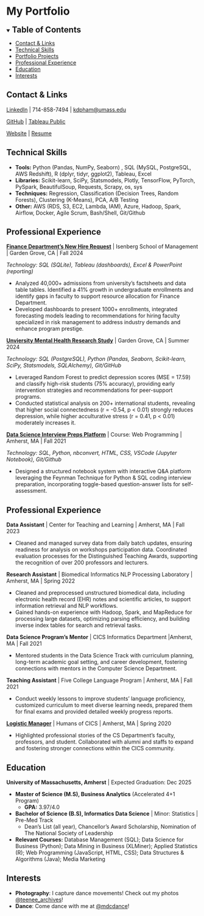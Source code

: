 # My Portfolio

<details open>
  <summary><span style="font-size: 1.5em; font-weight: bold">Table of Contents</span></summary>
  <ul>
    <li><a href="#contact--links">Contact & Links</a></li>
    <li><a href="#technical-skills">Technical Skills</a></li>
    <li><a href="#portfolio-projects">Portfolio Projects</a></li>
    <li><a href="#professional-experience">Professional Experience</a></li>
    <li><a href="#education">Education</a></li>
    <li><a href="#interests">Interests</a></li>
  </ul>
</details>



## Contact & Links

[LinkedIn](https://www.linkedin.com/in/kdpham1002/) | 714-858-7494 | kdpham@umass.edu

[GitHub](https://github.com/kdpham-01002?tab=repositories) | [Tableau Public](https://public.tableau.com/app/profile/kdpham.umass/vizzes)

<!-- | [Kaggle](https://www.kaggle.com/teenee3051)  -->

[Website](https://kdpham-01002.github.io/DS_portfolio/) | [Resume](https://drive.google.com/file/d/1Djv6lo-Yw6XH4yhkJHX_XsKUxx8IvYkB/view?usp=sharing)


## Technical Skills
- **Tools:** Python (Pandas, NumPy, Seaborn) , SQL (MySQL, PostgreSQL, AWS Redshift), R (dplyr, tidyr, ggplot2), Tableau, Excel
- **Libraries:** Scikit-learn, SciPy, Statsmodels, Plotly, TensorFlow, PyTorch, PySpark, BeautifulSoup, Requests, Scrapy, os, sys
- **Techniques:** Regression, Classification (Decision Trees, Random Forests), Clustering (K-Means), PCA, A/B Testing
- **Other:** AWS (RDS, S3, EC2, Lambda, IAM), Azure, Hadoop, Spark, Airflow, Docker, Agile Scrum, Bash/Shell, Git/Github


## Professional Experience
**[Finance Department’s New Hire Request](https://github.com/kdpham-01002/Finance-Dept-New-Hire-Request)** \| Isenberg School of Management \| Garden Grove, CA \| Fall 2024

*Technology: SQL (SQLite), Tableau (dashboards), Excel & PowerPoint (reporting)*
- Analyzed 40,000+ admissions from university’s factsheets and data table tables. Identified a 41% growth in undergraduate enrollments and identify gaps in faculty to support resource allocation for Finance Department.
- Developed dashboards to present 1000+ enrollments, integrated forecasting models leading to recommendations for hiring faculty specialized in risk management to address industry demands and enhance program prestige.

**[Unviersity Mental Health Research Study](https://github.com/kdpham-01002/University-Mental-Health-Research-Study)** \| Garden Grove, CA \| Summer 2024

*Technology: SQL (PostgreSQL), Python (Pandas, Seaborn, Scikit-learn, SciPy, Statsmodels, SQLAlchemy), Git/GitHub*
- Leveraged Random Forest to predict depression scores (MSE = 17.59) and classify high-risk students (75% accuracy), providing early intervention strategies and recommendations for peer-support programs.
- Conducted statistical analysis on 200+ international students, revealing that higher social connectedness (r = -0.54, p < 0.01) strongly reduces depression, while higher acculturative stress (r = 0.41, p < 0.01) moderately increases it.

**[Data Science Interview Preps Platform](https://github.com/kdpham-01002/Data-Science-Interview-Preps-Platform)** \| Course: Web Programming \| Amherst, MA \| Fall 2021

*Technology: SQL, Python, nbconvert, HTML, CSS, VSCode (Jupyter Notebook), Git/Github*
- Designed a structured notebook system with interactive Q&A platform leveraging the Feynman Technique for Python & SQL coding interview preparation, incorporating toggle-based question-answer lists for self-assessment.


## Professional Experience

**Data Assistant** \| Center for Teaching and Learning \| Amherst, MA \| Fall 2023
- Cleaned and managed survey data from daily batch updates, ensuring readiness for analysis on workshops participation data. Coordinated evaluation processes for the Distinguished Teaching Awards, supporting the recognition of over 200 professors and lecturers.

**Research Assistant** \| Biomedical Informatics NLP Processing Laboratory \| Amherst, MA \| Spring 2022
- Cleaned and preprocessed unstructured biomedical data, including electronic health record (EHR) notes and scientific articles, to support information retrieval and NLP workflows.
- Gained hands-on experience with Hadoop, Spark, and MapReduce for processing large datasets, optimizing parsing efficiency, and building inverse index tables for search and retrieval tasks.

**Data Science Program’s Mentor** \| CICS Informatics Department \|Amherst, MA \| Fall 2021
- Mentored students in the Data Science Track with curriculum planning, long-term academic goal setting, and career development, fostering connections with mentors in the Computer Science Department.

**Teaching Assistant** \| Five College Language Program \| Amherst, MA \| Fall 2021
- Conduct weekly lessons to improve students’ language proficiency, customized curriculum to meet diverse learning needs, prepared them for final exams and provided detailed weekly progress reports.

**[Logistic Manager](https://www.instagram.com/humansofcics/)** \| Humans of CICS \| Amherst, MA \| Spring 2020
- Highlighted professional stories of the CS Department’s faculty, professors, and student. Collaborated with alumni and staffs to expand and fostering stronger connections within the CICS community.


## Education
**University of Massachusetts, Amherst** | Expected Graduation: Dec 2025
- **Master of Science (M.S), Business Analytics** (Accelerated 4+1 Program)
    - **GPA:** 3.97/4.0
- **Bachelor of Science (B.S), Informatics Data Science** \| Minor: Statistics \| Pre-Med Track
    - Dean’s List (all year), Chancellor’s Award Scholarship, Nomination of The National Society of Leadership
- **Relevant Courses:** Database Management (SQL); Data Science for Business (Python); Data Mining in Business (XLMiner); Applied Statistics (R); Web Programming (JavaScript, HTML, CSS); Data Structures & Algorithms (Java); Media Marketing


## Interests
- **Photography**: I capture dance movements! Check out my photos [@teenee_archives](https://vsco.co/teenee3051/gallery)!
- **Dance**: Come dance with me at [@mdcdance](https://www.instagram.com/mdcdance/?igsh=NTc4MTIwNjQ2YQ%3D%3D)!
